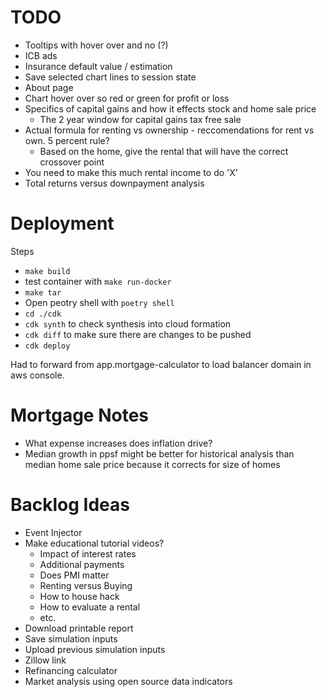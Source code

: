 # TODO

- Tooltips with hover over and no (?)
- ICB ads
- Insurance default value / estimation
- Save selected chart lines to session state
- About page
- Chart hover over so red or green for profit or loss
- Specifics of capital gains and how it effects stock and home sale price
    - The 2 year window for capital gains tax free sale
- Actual formula for renting vs ownership - reccomendations for rent vs own. 5 percent rule?
    - Based on the home, give the rental that will have the correct crossover point
- You need to make this much rental income to do 'X'
- Total returns versus downpayment analysis


# Deployment
Steps
- `make build`
- test container with `make run-docker`
- `make tar`
- Open peotry shell with `poetry shell`
- `cd ./cdk`
- `cdk synth` to check synthesis into cloud formation
- `cdk diff` to make sure there are changes to be pushed
- `cdk deploy`

Had to forward from app.mortgage-calculator to load balancer domain in aws console.

# Mortgage Notes
- What expense increases does inflation drive?
- Median growth in ppsf might be better for historical analysis than median home sale price because it corrects for size of homes

# Backlog Ideas
- Event Injector
- Make educational tutorial videos?
    - Impact of interest rates
    - Additional payments
    - Does PMI matter
    - Renting versus Buying
    - How to house hack
    - How to evaluate a rental
    - etc.
- Download printable report
- Save simulation inputs
- Upload previous simulation inputs
- Zillow link
- Refinancing calculator
- Market analysis using open source data indicators